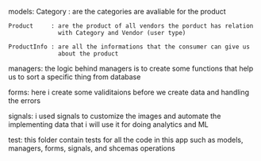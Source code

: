 models:
    Category    : are the categories are avaliable for the product
    
    Product     : are the product of all vendors the porduct has relation
                  with Category and Vendor (user type)
    
    ProductInfo : are all the informations that the consumer can give us 
                  about the product

managers:
    the logic behind managers is to create some functions that help us to 
    sort a specific thing from database

forms:
    here i create some validitaions before we create data and handling the 
    errors

signals:
    i used signals to customize the images and automate the implementing
    data that i will use it for doing analytics and ML

test:
    this folder contain tests for all the code in this app such as 
    models, managers, forms, signals, and shcemas operations

